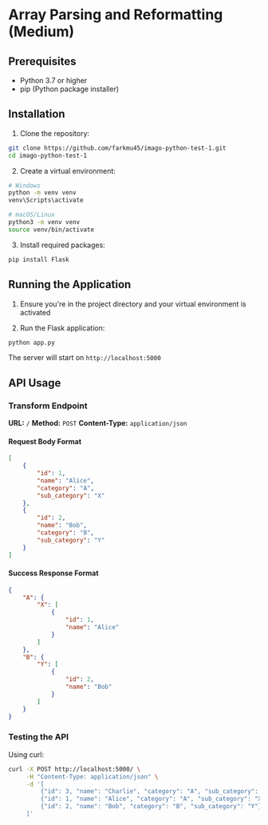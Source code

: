 # Array Parsing and Reformatting (Medium)

## Prerequisites

- Python 3.7 or higher
- pip (Python package installer)

## Installation

1. Clone the repository:
```bash
git clone https://github.com/farkmu45/imago-python-test-1.git
cd imago-python-test-1
```

2. Create a virtual environment:
```bash
# Windows
python -m venv venv
venv\Scripts\activate

# macOS/Linux
python3 -m venv venv
source venv/bin/activate
```

3. Install required packages:
```bash
pip install Flask
```

## Running the Application

1. Ensure you're in the project directory and your virtual environment is activated

2. Run the Flask application:
```bash
python app.py
```

The server will start on `http://localhost:5000`

## API Usage

### Transform Endpoint

**URL:** `/`
**Method:** `POST`
**Content-Type:** `application/json`

#### Request Body Format
```json
[
    {
        "id": 1,
        "name": "Alice",
        "category": "A",
        "sub_category": "X"
    },
    {
        "id": 2,
        "name": "Bob",
        "category": "B",
        "sub_category": "Y"
    }
]
```

#### Success Response Format
```json
{
    "A": {
        "X": [
            {
                "id": 1,
                "name": "Alice"
            }
        ]
    },
    "B": {
        "Y": [
            {
                "id": 2,
                "name": "Bob"
            }
        ]
    }
}
```

### Testing the API

Using curl:
```bash
curl -X POST http://localhost:5000/ \
     -H "Content-Type: application/json" \
     -d '[
         {"id": 3, "name": "Charlie", "category": "A", "sub_category": "Z"},
         {"id": 1, "name": "Alice", "category": "A", "sub_category": "X"},
         {"id": 2, "name": "Bob", "category": "B", "sub_category": "Y"}
     ]'
```